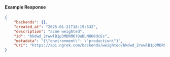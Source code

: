 <!-- Code generated for API Clients. DO NOT EDIT. -->

#### Example Response

```json
{
	"backends": {},
	"created_at": "2025-01-21T18:19:53Z",
	"description": "acme weighted",
	"id": "bkdwd_2rwwlB1p3MDRM6lQuDLNUU6dcEs",
	"metadata": "{\"environment\": \"production\"}",
	"uri": "https://api.ngrok.com/backends/weighted/bkdwd_2rwwlB1p3MDRM6lQuDLNUU6dcEs"
}
```
